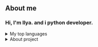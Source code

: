 ## About me

### Hi, I'm Ilya. and i python developer.
<details>
<summary>  My top languages</summary>
| Rank | Languages |
|-----:|-----------|
|     1| Python |
|     2| SQL    |
</details>
<details>
<summary>  About project</summary>
is db manager :3
</details>
